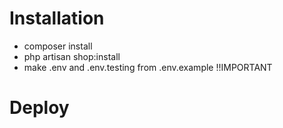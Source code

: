 # Installation

- composer install
- php artisan shop:install
- make .env and .env.testing from .env.example  !!IMPORTANT


# Deploy